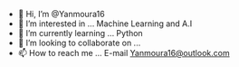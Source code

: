 - 👋 Hi, I’m @Yanmoura16
- 👀 I’m interested in ... Machine Learning and A.I
- 🌱 I’m currently learning ... Python
- 💞️ I’m looking to collaborate on ...
- 📫 How to reach me ... E-mail Yanmoura16@outlook.com

<!---
Yanmoura16/Yanmoura16 is a ✨ special ✨ repository because its `README.md` (this file) appears on your GitHub profile.
You can click the Preview link to take a look at your changes.
--->
